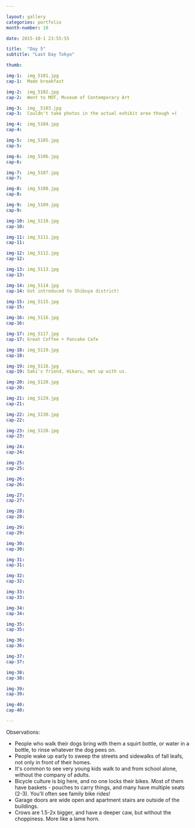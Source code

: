 ```yaml
---

layout: gallery
categories: portfolio
month-number: 10

date: 2015-10-1 23:55:55

title:  "Day 5"
subtitle: "Last Day Tokyo"

thumb:	

img-1:	img_5101.jpg
cap-1:	Made breakfast

img-2:	img_5102.jpg
cap-2:	Went to MOT, Museum of Contemporary Art

img-3:	img__5103.jpg
cap-3: 	Couldn't take photos in the actual exhibit area though =(

img-4:	img_5104.jpg
cap-4:	

img-5:	img_5105.jpg
cap-5:	

img-6:	img_5106.jpg
cap-6:	

img-7:	img_5107.jpg
cap-7:	

img-8:	img_5108.jpg
cap-8:	

img-9:	img_5109.jpg
cap-9:	

img-10:	img_5110.jpg
cap-10:	

img-11:	img_5111.jpg
cap-11:	

img-12:	img_5112.jpg
cap-12:	

img-13:	img_5113.jpg
cap-13:	

img-14:	img_5114.jpg
cap-14:	Got introduced to Shibuya district!

img-15:	img_5115.jpg
cap-15:	

img-16:	img_5116.jpg
cap-16:	

img-17:	img_5117.jpg
cap-17:	Great Coffee + Pancake Cafe 

img-18:	img_5119.jpg
cap-18:	

img-19:	img_5118.jpg
cap-19:	Saki's friend, Hikaru, met up with us.

img-20:	img_5120.jpg
cap-20:	

img-21:	img_5129.jpg
cap-21:	

img-22:	img_5130.jpg
cap-22:	

img-23:	img_5128.jpg
cap-23:	

img-24:	
cap-24:	

img-25:	
cap-25:	

img-26:	
cap-26:	

img-27:	
cap-27:	

img-28:	
cap-28:	

img-29:	
cap-29:	

img-30:	
cap-30:	

img-31:	
cap-31:	

img-32:	
cap-32:	

img-33:	
cap-33:	

img-34:	
cap-34:	

img-35:	
cap-35:	

img-36:	
cap-36:	

img-37:	
cap-37:	

img-38:	
cap-38:	

img-39:	
cap-39:	

img-40:	
cap-40:	

---
```


Observations:

- People who walk their dogs bring with them a squirt bottle, or water in a bottle, to rinse whatever the dog pees on. 
- People wake up early to sweep the streets and sidewalks of fall leafs, not only in front of their homes. 
- It's common to see very young kids walk to and from school alone, without the company of adults. 
- Bicycle culture is big here, and no one locks their bikes. Most of them have baskets - pouches to carry things, and many have multiple seats (2-3). You'll often see family bike rides! 
- Garage doors are wide open and apartment stairs are outside of the buildings.
- Crows are 1.5-2x bigger, and have a deeper caw, but without the choppiness. More like a lame horn.

